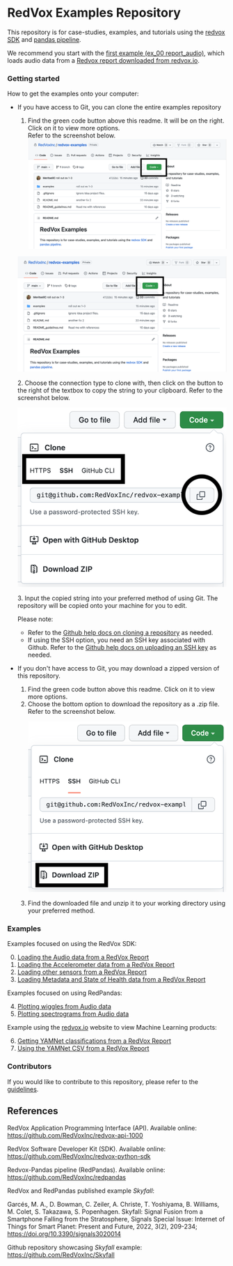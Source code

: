 # RedVox Examples Repository

This repository is for case-studies, examples, and tutorials using the [redvox SDK](https://github.com/RedVoxInc/redvox-python-sdk)
and [pandas pipeline](https://github.com/RedVoxInc/redpandas).

We recommend you start with the [first example (ex_00 report_audio)](https://github.com/RedVoxInc/redvox-examples/tree/main/examples/ex_00_report_audio),
which loads audio data from a [Redvox report downloaded from redvox.io](https://redvox.io/#/reports/E328).

### Getting started
How to get the examples onto your computer:

- If you have access to Git, you can clone the entire examples repository
    1. Find the green code button above this readme.  It will be on the right.  Click on it to view more options.  
       Refer to the screenshot below.  
    ![](img/main_page_code.png)
   <p align="center"><img src="img/main_page_code.png"></p>
   2. Choose the connection type to clone with, then click on the button to the right of the textbox to copy
      the string to your clipboard.  Refer to the screenshot below.  <p align="center"><img src="img/sub_menu_connect_type.png" width="500"></p>
   3. Input the copied string into your preferred method of using Git.  The repository will be copied onto
      your machine for you to edit.

  Please note:
   - Refer to the [Github help docs on cloning a repository](https://docs.github.com/en/repositories/creating-and-managing-repositories/cloning-a-repository)
     as needed.
   - If using the SSH option, you need an SSH key associated with Github.  Refer to the
     [Github help docs on uploading an SSH key](https://docs.github.com/en/authentication/connecting-to-github-with-ssh/adding-a-new-ssh-key-to-your-github-account)
     as needed.

- If you don't have access to Git, you may download a zipped version of this repository.
    1. Find the green code button above this readme.  Click on it to view more options.
    2. Choose the bottom option to download the repository as a .zip file.  Refer to the screenshot below.
       <p align="center"><img src="img/sub_menu_zip_dl.png" width="500"></p>
    3. Find the downloaded file and unzip it to your working directory using your preferred method.

### Examples
Examples focused on using the RedVox SDK:

0. [Loading the Audio data from a RedVox Report](https://github.com/RedVoxInc/redvox-examples/tree/main/examples/ex_00_report_audio)
1. [Loading the Accelerometer data from a RedVox Report](https://github.com/RedVoxInc/redvox-examples/tree/main/examples/ex_01_report_accelerometer#example-01-accelerometer-waveforms-from-redvox-report-datawindow)
2. [Loading other sensors from a RedVox Report](https://github.com/RedVoxInc/redvox-examples/tree/main/examples/ex_02_other_sensors#example-02-other-sensors-in-the-redvox-report-datawindow)
3. [Loading Metadata and State of Health data from a RedVox Report](https://github.com/RedVoxInc/redvox-examples/tree/main/examples/ex_03_metadata_and_soh#example-03-accessing-station-metadata-and-state-of-health)


Examples focused on using RedPandas:


4. [Plotting wiggles from Audio data](https://github.com/RedVoxInc/redvox-examples/tree/main/examples/ex_04_plot_wiggles_audio#example-04-plot-audio-wiggles)
5. [Plotting spectrograms from Audio data](https://github.com/RedVoxInc/redvox-examples/tree/main/examples/ex_05_plot_spectrogram_audio#example-05-plot-audio-spectrogram)


Example using the [redvox.io](https://redvox.io) website to view Machine Learning products:

6. [Getting YAMNet classifications from a RedVox Report](https://github.com/RedVoxInc/redvox-examples/tree/main/examples/ex_06_cloud_yamnet/cloud_yamnet.md)
7. [Using the YAMNet CSV from a RedVox Report](https://github.com/RedVoxInc/redvox-examples/tree/main/examples/ex_07_yamnet_csv#example-07-yamnet-csv-from-redvox-report)


### Contributors
If you would like to contribute to this repository, please refer to the
[guidelines](https://github.com/RedVoxInc/redvox-examples/blob/main/README_guidelines.md).

## References

RedVox Application Programming Interface (API). Available online: https://github.com/RedVoxInc/redvox-api-1000

RedVox Software Developer Kit (SDK). Available online: https://github.com/RedVoxInc/redvox-python-sdk

Redvox-Pandas pipeline (RedPandas). Available online: https://github.com/RedVoxInc/redpandas

RedVox and RedPandas published example _Skyfall_:

Garcés, M. A., D. Bowman, C. Zeiler, A. Christe, T. Yoshiyama,
B. Williams, M. Colet, S. Takazawa, S. Popenhagen. Skyfall: Signal Fusion from a Smartphone Falling from the Stratosphere,
Signals Special Issue: Internet of Things for Smart Planet: Present and Future, 2022,
3(2), 209-234; https://doi.org/10.3390/signals3020014

Github repository showcasing _Skyfall_ example: https://github.com/RedVoxInc/Skyfall


